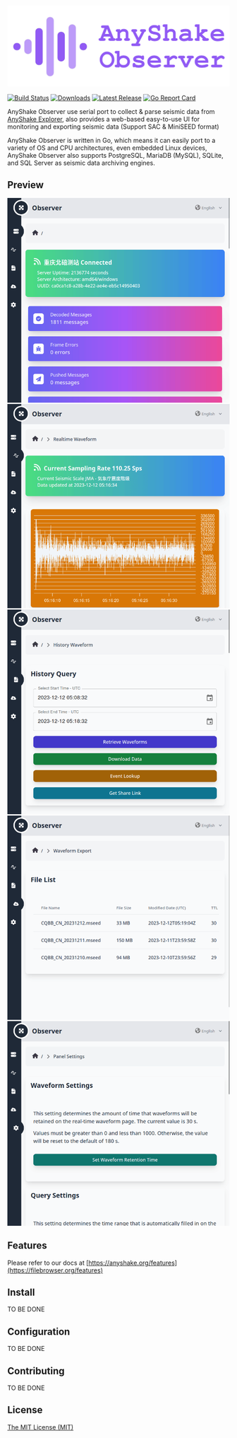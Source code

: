 <p align="center">
  <img src="https://raw.githubusercontent.com/anyshake/logotype/master/banner_observer.png" width="550"/>
</p>

[![Build Status](https://github.com/anyshake/observer/actions/workflows/release.yml/badge.svg)](https://github.com/anyshake/observer/actions/workflows/release.yml)
[![Downloads](https://img.shields.io/github/downloads/anyshake/observer/total.svg)](https://github.com/anyshake/observer/releases/latest)
[![Latest Release](https://img.shields.io/github/release/anyshake/observer.svg?style=flat-square)](https://github.com/anyshake/observer/releases/latest)
[![Go Report Card](https://goreportcard.com/badge/github.com/anyshake/observer?style=flat-square)](https://goreportcard.com/report/github.com/anyshake/observer)

AnyShake Observer use serial port to collect & parse seismic data from [AnyShake Explorer](https://github.com/anyshake/explorer), also provides a web-based easy-to-use UI for monitoring and exporting seismic data (Support SAC & MiniSEED format)

AnyShake Observer is written in Go, which means it can easily port to a variety of OS and CPU architectures, even embedded Linux devices, AnyShake Observer also supports PostgreSQL, MariaDB (MySQL), SQLite, and SQL Server as seismic data archiving engines.

## Preview

![Preview - Home](https://raw.githubusercontent.com/anyshake/logotype/master/preview_home.gif)
![Preview - Realtime](https://raw.githubusercontent.com/anyshake/logotype/master/preview_realtime.gif)
![Preview - History](https://raw.githubusercontent.com/anyshake/logotype/master/preview_history.gif)
![Preview - Export](https://raw.githubusercontent.com/anyshake/logotype/master/preview_export.gif)
![Preview - Settings](https://raw.githubusercontent.com/anyshake/logotype/master/preview_setting.gif)


## Features

Please refer to our docs at [https://anyshake.org/features](https://filebrowser.org/features)

## Install

TO BE DONE

## Configuration

TO BE DONE

## Contributing

TO BE DONE

## License

[The MIT License (MIT)](https://raw.githubusercontent.com/anyshake/observer/master/LICENSE)

